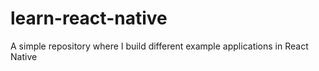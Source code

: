 # learn-react-native
A simple repository where I build different example applications in React Native
